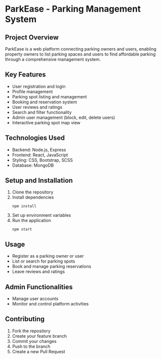 # ParkEase - Parking Management System

## Project Overview
ParkEase is a web platform connecting parking owners and users, enabling property owners to list parking spaces and users to find affordable parking through a comprehensive management system.

## Key Features
- User registration and login
- Profile management
- Parking spot listing and management
- Booking and reservation system
- User reviews and ratings
- Search and filter functionality
- Admin user management (block, edit, delete users)
- Interactive parking spot map view

## Technologies Used
- Backend: Node.js, Express
- Frontend: React, JavaScript
- Styling: CSS, Bootstrap, SCSS
- Database: MongoDB

## Setup and Installation
1. Clone the repository
2. Install dependencies
   ```
   npm install
   ```
3. Set up environment variables
4. Run the application
   ```
   npm start
   ```

## Usage
- Register as a parking owner or user
- List or search for parking spots
- Book and manage parking reservations
- Leave reviews and ratings

## Admin Functionalities
- Manage user accounts
- Monitor and control platform activities

## Contributing
1. Fork the repository
2. Create your feature branch
3. Commit your changes
4. Push to the branch
5. Create a new Pull Request

